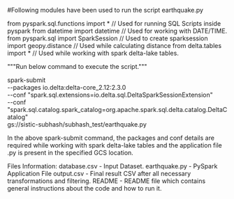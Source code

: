 
#Following modules have been used to run the script earthquake.py

from pyspark.sql.functions import *  				// Used for running SQL Scripts inside pyspark
from datetime import datetime 						// Used for working with DATE/TIME.
from pyspark.sql import SparkSession 				// Used to create sparksession
import geopy.distance 								// Used while calculating distance
from delta.tables import * 							// Used while working with spark delta-lake tables.


"""Run below command to execute the script."""

spark-submit \
--packages io.delta:delta-core_2.12:2.3.0 \
--conf     "spark.sql.extensions=io.delta.sql.DeltaSparkSessionExtension" \
--conf     "spark.sql.catalog.spark_catalog=org.apache.spark.sql.delta.catalog.DeltaCatalog" \
gs://sistic-subhash/subhash_test/earthquake.py

In the above spark-submit command, the packages and conf details are required while working with spark delta-lake tables and the application file .py is present in the specified GCS location.


Files Information:
database.csv - Input Dataset.
earthquake.py - PySpark Application File
output.csv - Final result CSV after all necessary transformations and filtering.
README - README file which contains general instructions about the code and how to run it.
